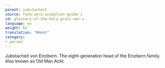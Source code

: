 ```yaml
---
parent: jubstacheit
source: fate-zero-animation-guide-i
id: glossary-of-the-holy-grail-war-i
language: en
weight: 62
translation: "RHuot"
category:
- person
---
```


Jubstacheit von Einzbern. The eight-generation head of the Einzbern family. Also known as Old Man Acht.
